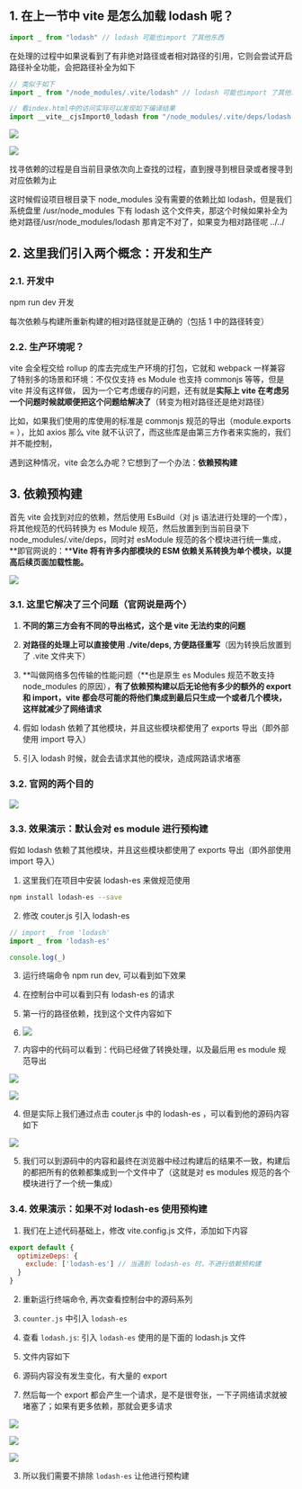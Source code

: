 ## 1. 在上一节中 vite 是怎么加载 lodash 呢？

```js
import _ from "lodash" // lodash 可能也import 了其他东西
```

在处理的过程中如果说看到了有非绝对路径或者相对路径的引用，它则会尝试开启路径补全功能，会把路径补全为如下

```js
// 类似于如下
import _ from "/node_modules/.vite/lodash" // lodash 可能也import 了其他东西

// 看index.html中的访问实际可以发现如下编译结果
import __vite__cjsImport0_lodash from "/node_modules/.vite/deps/lodash.js?v=6adba9e6";
```

![](./assets/1741966101768-ae972e2d-76f6-4282-b201-e01b8db3cd0f.png)

![](./assets/1741965993350-fed2b0fd-9143-41e2-93b2-ae4dcd4caea1.png)

找寻依赖的过程是自当前目录依次向上查找的过程，直到搜寻到根目录或者搜寻到对应依赖为止

这时候假设项目根目录下 node_modules 没有需要的依赖比如 lodash，但是我们系统盘里 /usr/node_modules 下有 lodash 这个文件夹，那这个时候如果补全为绝对路径/usr/node_modules/lodash 那肯定不对了，如果变为相对路径呢 ../../

## 2. 这里我们引入两个概念：开发和生产

### 2.1. 开发中

npm run dev 开发

每次依赖与构建所重新构建的相对路径就是正确的（包括 1 中的路径转变）

### 2.2. 生产环境呢？

vite 会全程交给 rollup 的库去完成生产环境的打包，它就和 webpack 一样兼容了特别多的场景和环境：不仅仅支持 es Module 也支持 commonjs 等等，但是 vite 并没有这样做， 因为一个它考虑缓存的问题，还有就是**实际上 vite 在考虑另一个问题时候就顺便把这个问题给解决了**（转变为相对路径还是绝对路径）

比如，如果我们使用的库使用的标准是 commonjs 规范的导出（module.exports = ），比如 axios 那么 vite 就不认识了，而这些库是由第三方作者来实施的，我们并不能控制，

遇到这种情况，vite 会怎么办呢？它想到了一个办法：**依赖预构建**

## 3. 依赖预构建

首先 vite 会找到对应的依赖，然后使用 EsBuild（对 js 语法进行处理的一个库），将其他规范的代码转换为 es Module 规范，然后放置到到当前目录下 node_modules/.vite/deps，同时对 esModule 规范的各个模块进行统一集成，**即官网说的：****Vite 将有许多内部模块的 ESM 依赖关系转换为单个模块，以提高后续页面加载性能。**

![](./assets/1742057414155-5f33bff7-a4fe-44c1-bf49-ce72246fa7d2.png)

### 3.1. 这里它解决了三个问题（官网说是两个）

1. **不同的第三方会有不同的导出格式，这个是 vite 无法约束的问题**
2. **对路径的处理上可以直接使用 ./vite/deps, 方便路径重写**（因为转换后放置到了 .vite 文件夹下）
3. **叫做网络多包传输的性能问题（**也是原生 es Modules 规范不敢支持 node_modules 的原因），**有了依赖预构建以后无论他有多少的额外的 export 和 import，vite 都会尽可能的将他们集成到最后只生成一个或者几个模块，这样就减少了网络请求**

4. 假如 lodash 依赖了其他模块，并且这些模块都使用了 exports 导出（即外部使用 import 导入）
5. 引入 lodash 时候，就会去请求其他的模块，造成网路请求堵塞

### 3.2. 官网的两个目的

![](./assets/1742057164101-d7312821-7c0c-460d-a9f0-04a097e87d7a.png)

### 3.3. 效果演示：默认会对 es module 进行预构建

假如 lodash 依赖了其他模块，并且这些模块都使用了 exports 导出（即外部使用 import 导入）

1. 这里我们在项目中安装 lodash-es 来做规范使用

```bash
npm install lodash-es --save
```

2. 修改 couter.js 引入 lodash-es

```js
// import _ from 'lodash'
import _ from 'lodash-es'

console.log(_)
```

3. 运行终端命令 npm run dev, 可以看到如下效果

4. 在控制台中可以看到只有 lodash-es 的请求
5. 第一行的路径依赖，找到这个文件内容如下

6. ![](./assets/1742058284193-d1e7d132-23fd-446b-9a1e-638a40c21df6.png)

7. 内容中的代码可以看到：代码已经做了转换处理，以及最后用 es module 规范导出

![](./assets/1742058106525-5122b1a8-f742-4b07-8962-78dab91d1b80.png)

![](./assets/1742058370220-9b021c16-b0c9-4ddf-83ea-a01414aedd55.png)

4. 但是实际上我们通过点击 couter.js 中的 lodash-es ，可以看到他的源码内容如下

![](./assets/1742058456233-74b70402-a94a-4be9-b9d9-7437cac5df0f.png)

5. 我们可以到源码中的内容和最终在浏览器中经过构建后的结果不一致，构建后的都把所有的依赖都集成到一个文件中了（这就是对 es modules 规范的各个模块进行了一个统一集成）

### 3.4. 效果演示：如果不对 lodash-es 使用预构建

1. 我们在上述代码基础上，修改 vite.config.js 文件，添加如下内容

```js
export default {
  optimizeDeps: {
    exclude: ['lodash-es'] // 当遇到 lodash-es 时，不进行依赖预构建
  }
}
```

2. 重新运行终端命令, 再次查看控制台中的源码系列

3. `counter.js` 中引入 `lodash-es`

4. 查看 `lodash.js`: 引入 `lodash-es` 使用的是下面的 lodash.js 文件

5. 文件内容如下

6. 源码内容没有发生变化，有大量的 export

7. 然后每一个 export 都会产生一个请求，是不是很夸张，一下子网络请求就被堵塞了；如果有更多依赖，那就会更多请求

![](./assets/1742059520271-34fd0b16-0fce-4b83-b056-e681e4cf1b04.png)

![](./assets/1742059446231-94ff804a-4dd2-4690-bedc-68deb2218f42.png)

![](./assets/1742059463360-6204ff7d-6742-4295-a5b8-705bbea771ba.png)

3. 所以我们需要不排除 `lodash-es` 让他进行预构建